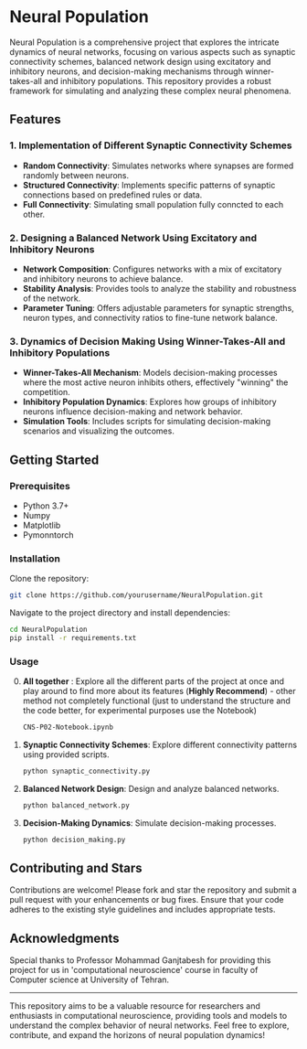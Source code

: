 # Neural Population

Neural Population is a comprehensive project that explores the intricate dynamics of neural networks, focusing on various aspects such as synaptic connectivity schemes, balanced network design using excitatory and inhibitory neurons, and decision-making mechanisms through winner-takes-all and inhibitory populations. This repository provides a robust framework for simulating and analyzing these complex neural phenomena.

## Features

### 1. Implementation of Different Synaptic Connectivity Schemes
- **Random Connectivity**: Simulates networks where synapses are formed randomly between neurons.
- **Structured Connectivity**: Implements specific patterns of synaptic connections based on predefined rules or data.
- **Full Connectivity**: Simulating small population fully conncted to each other.

### 2. Designing a Balanced Network Using Excitatory and Inhibitory Neurons
- **Network Composition**: Configures networks with a mix of excitatory and inhibitory neurons to achieve balance.
- **Stability Analysis**: Provides tools to analyze the stability and robustness of the network.
- **Parameter Tuning**: Offers adjustable parameters for synaptic strengths, neuron types, and connectivity ratios to fine-tune network balance.

### 3. Dynamics of Decision Making Using Winner-Takes-All and Inhibitory Populations
- **Winner-Takes-All Mechanism**: Models decision-making processes where the most active neuron inhibits others, effectively "winning" the competition.
- **Inhibitory Population Dynamics**: Explores how groups of inhibitory neurons influence decision-making and network behavior.
- **Simulation Tools**: Includes scripts for simulating decision-making scenarios and visualizing the outcomes.

## Getting Started

### Prerequisites
- Python 3.7+
- Numpy
- Matplotlib
- Pymonntorch

### Installation
Clone the repository:
```bash
git clone https://github.com/yourusername/NeuralPopulation.git
```
Navigate to the project directory and install dependencies:
```bash
cd NeuralPopulation
pip install -r requirements.txt
```

### Usage
0. **All together** : Explore all the different parts of the project at once and play around to find more about its features (**Highly Recommend**) - other method not completely functional (just to understand the structure and the code better, for experimental purposes use the Notebook)
   ```bash
   CNS-P02-Notebook.ipynb
   ```

2. **Synaptic Connectivity Schemes**: Explore different connectivity patterns using provided scripts.
   ```bash
   python synaptic_connectivity.py
   ```

3. **Balanced Network Design**: Design and analyze balanced networks.
   ```bash
   python balanced_network.py
   ```

4. **Decision-Making Dynamics**: Simulate decision-making processes.
   ```bash
   python decision_making.py
   ```

## Contributing and Stars
Contributions are welcome! Please fork and star the repository and submit a pull request with your enhancements or bug fixes. Ensure that your code adheres to the existing style guidelines and includes appropriate tests.

## Acknowledgments
Special thanks to Professor Mohammad Ganjtabesh for providing this project for us in 'computational neuroscience' course in faculty of Computer science at University of Tehran.

---

This repository aims to be a valuable resource for researchers and enthusiasts in computational neuroscience, providing tools and models to understand the complex behavior of neural networks. Feel free to explore, contribute, and expand the horizons of neural population dynamics!
